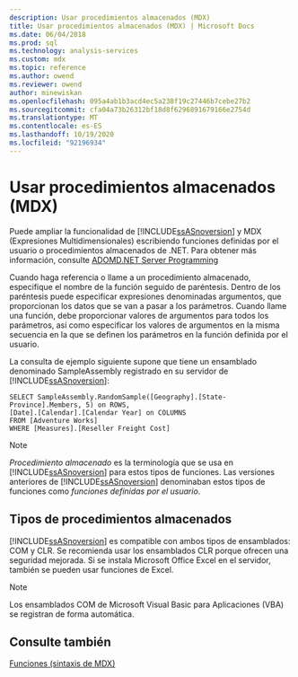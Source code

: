 ```yaml
---
description: Usar procedimientos almacenados (MDX)
title: Usar procedimientos almacenados (MDX) | Microsoft Docs
ms.date: 06/04/2018
ms.prod: sql
ms.technology: analysis-services
ms.custom: mdx
ms.topic: reference
ms.author: owend
ms.reviewer: owend
author: minewiskan
ms.openlocfilehash: 095a4ab1b3acd4ec5a238f19c27446b7cebe27b2
ms.sourcegitcommit: cfa04a73b26312bf18d8f6296891679166e2754d
ms.translationtype: MT
ms.contentlocale: es-ES
ms.lasthandoff: 10/19/2020
ms.locfileid: "92196934"
---
```

# <a name="using-stored-procedures-mdx"></a>Usar procedimientos almacenados (MDX)


  Puede ampliar la funcionalidad de [!INCLUDE[ssASnoversion](../includes/ssasnoversion-md.md)] y MDX (Expresiones Multidimensionales) escribiendo funciones definidas por el usuario o procedimientos almacenados de .NET. Para obtener más información, consulte [ADOMD.NET Server Programming](/analysis-services/adomd/multidimensional-models-adomd-net-server/adomd-net-server-programming)  
  
 Cuando haga referencia o llame a un procedimiento almacenado, especifique el nombre de la función seguido de paréntesis. Dentro de los paréntesis puede especificar expresiones denominadas argumentos, que proporcionan los datos que se van a pasar a los parámetros. Cuando llame una función, debe proporcionar valores de argumentos para todos los parámetros, así como especificar los valores de argumentos en la misma secuencia en la que se definen los parámetros en la función definida por el usuario.  
  
 La consulta de ejemplo siguiente supone que tiene un ensamblado denominado SampleAssembly registrado en su servidor de [!INCLUDE[ssASnoversion](../includes/ssasnoversion-md.md)]:  
  
```  
SELECT SampleAssembly.RandomSample([Geography].[State-Province].Members, 5) on ROWS,   
[Date].[Calendar].[Calendar Year] on COLUMNS  
FROM [Adventure Works]  
WHERE [Measures].[Reseller Freight Cost]  
```  
  
> [!NOTE]  
>  *Procedimiento almacenado* es la terminología que se usa en [!INCLUDE[ssASnoversion](../includes/ssasnoversion-md.md)] para estos tipos de funciones. Las versiones anteriores de [!INCLUDE[ssASnoversion](../includes/ssasnoversion-md.md)] denominaban estos tipos de funciones como *funciones definidas por el usuario*.  
  
## <a name="types-of-stored-procedures"></a>Tipos de procedimientos almacenados  
 [!INCLUDE[ssASnoversion](../includes/ssasnoversion-md.md)] es compatible con ambos tipos de ensamblados: COM y CLR. Se recomienda usar los ensamblados CLR porque ofrecen una seguridad mejorada. Si se instala Microsoft Office Excel en el servidor, también se pueden usar funciones de Excel.  
  
> [!NOTE]  
>  Los ensamblados COM de Microsoft Visual Basic para Aplicaciones (VBA) se registran de forma automática.  
  
## <a name="see-also"></a>Consulte también  
 [Funciones &#40;sintaxis de MDX&#41;](../mdx/functions-mdx-syntax.md)  
  
